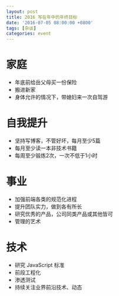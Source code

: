 ```yaml
---
layout: post
title: 2016 写在年中的年终目标
date: '2016-07-05 08:00:00 +0800'
tags: [杂谈]
categories: event
---
```


# 家庭

- 年底前给岳父母买一份保险
- 搬进新家
- 身体允许的情况下，带媳妇来一次自驾游

# 自我提升

- 坚持写博客，不管好坏，每月至少5篇
- 每月至少读一本非技术书籍
- 每周至少锻炼2次，一次不低于1小时

# 事业

- 加强前端各类的规范化进程
- 提升团队实力，做到各有所长
- 研究优秀的产品，公司同类产品或其他皆可
- 管理的艺术

# 技术

- 研究 JavaScript 标准
- 前段工程化
- 渗透测试
- 持续关注业界前沿技术、动态

